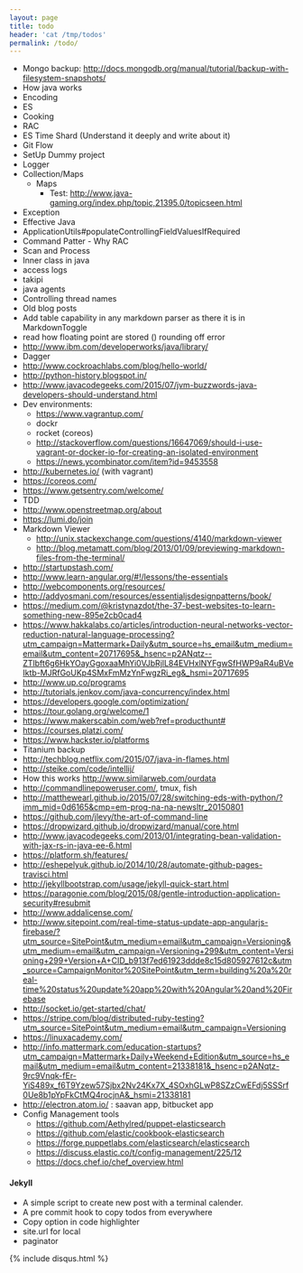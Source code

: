 ```yaml
---
layout: page
title: todo
header: 'cat /tmp/todos'
permalink: /todo/
---
```


- Mongo backup: http://docs.mongodb.org/manual/tutorial/backup-with-filesystem-snapshots/
- How java works
- Encoding
- ES
- Cooking
- RAC
- ES Time Shard (Understand it deeply and write about it)
- Git Flow
- SetUp Dummy project
- Logger
- Collection/Maps
    - Maps
        - Test: http://www.java-gaming.org/index.php/topic,21395.0/topicseen.html
- Exception
- Effective Java
- ApplicationUtils#populateControllingFieldValuesIfRequired
- Command Patter - Why RAC
- Scan and Process
- Inner class in java
- access logs
- takipi
- java agents
- Controlling thread names
- Old blog posts
- Add table capability in any markdown parser as there it is in MarkdownToggle
- read how floating point are stored () rounding off error
- http://www.ibm.com/developerworks/java/library/
- Dagger
- http://www.cockroachlabs.com/blog/hello-world/
- http://python-history.blogspot.in/
- http://www.javacodegeeks.com/2015/07/jvm-buzzwords-java-developers-should-understand.html
- Dev environments:
    - https://www.vagrantup.com/
    - dockr
    - rocket (coreos)
    - http://stackoverflow.com/questions/16647069/should-i-use-vagrant-or-docker-io-for-creating-an-isolated-environment
    - https://news.ycombinator.com/item?id=9453558
- http://kubernetes.io/ (with vagrant)
- https://coreos.com/
- https://www.getsentry.com/welcome/
- TDD
- http://www.openstreetmap.org/about
- https://lumi.do/join
- Markdown Viewer
    - http://unix.stackexchange.com/questions/4140/markdown-viewer
    - http://blog.metamatt.com/blog/2013/01/09/previewing-markdown-files-from-the-terminal/
- http://startupstash.com/
- http://www.learn-angular.org/#!/lessons/the-essentials
- http://webcomponents.org/resources/
- http://addyosmani.com/resources/essentialjsdesignpatterns/book/
- https://medium.com/@kristynazdot/the-37-best-websites-to-learn-something-new-895e2cb0cad4
- https://www.hakkalabs.co/articles/introduction-neural-networks-vector-reduction-natural-language-processing?utm_campaign=Mattermark+Daily&utm_source=hs_email&utm_medium=email&utm_content=20717695&_hsenc=p2ANqtz--ZTlbft6g6HkYOayGgoxaaMhYi0VJbRjlL84EVHxlNYFgwSfHWP9aR4uBVeIktb-MJRfGoUKp4SMxFmMzYnFwgzRi_eg&_hsmi=20717695
- http://www.up.co/programs
- http://tutorials.jenkov.com/java-concurrency/index.html
- https://developers.google.com/optimization/
- https://tour.golang.org/welcome/1
- https://www.makerscabin.com/web?ref=producthunt#
- https://courses.platzi.com/
- https://www.hackster.io/platforms
- Titanium backup
- http://techblog.netflix.com/2015/07/java-in-flames.html
- http://steike.com/code/intellij/
- How this works http://www.similarweb.com/ourdata
- http://commandlinepoweruser.com/, tmux, fish
- http://matthewearl.github.io/2015/07/28/switching-eds-with-python/?imm_mid=0d6165&cmp=em-prog-na-na-newsltr_20150801
- https://github.com/jlevy/the-art-of-command-line
- https://dropwizard.github.io/dropwizard/manual/core.html
- http://www.javacodegeeks.com/2013/01/integrating-bean-validation-with-jax-rs-in-java-ee-6.html
- https://platform.sh/features/
- http://eshepelyuk.github.io/2014/10/28/automate-github-pages-travisci.html
- http://jekyllbootstrap.com/usage/jekyll-quick-start.html
- https://paragonie.com/blog/2015/08/gentle-introduction-application-security#resubmit
- http://www.addalicense.com/
- http://www.sitepoint.com/real-time-status-update-app-angularjs-firebase/?utm_source=SitePoint&utm_medium=email&utm_campaign=Versioning&utm_medium=email&utm_campaign=Versioning+299&utm_content=Versioning+299+Version+A+CID_b913f7ed61923ddde8c15d805927612c&utm_source=CampaignMonitor%20SitePoint&utm_term=building%20a%20real-time%20status%20update%20app%20with%20Angular%20and%20Firebase
- http://socket.io/get-started/chat/
- https://stripe.com/blog/distributed-ruby-testing?utm_source=SitePoint&utm_medium=email&utm_campaign=Versioning
- https://linuxacademy.com/
- http://info.mattermark.com/education-startups?utm_campaign=Mattermark+Daily+Weekend+Edition&utm_source=hs_email&utm_medium=email&utm_content=21338181&_hsenc=p2ANqtz-9rc9Vnqk-fEr-YiS489x_f6T9Yzew57Sjbx2Nv24Kx7X_4SOxhGLwP8SZzCwEFdj5SSSrf0Ue8b1pYpFkCtMQ4rocjnA&_hsmi=21338181
- http://electron.atom.io/ : saavan app, bitbucket app
- Config Management tools
    - https://github.com/Aethylred/puppet-elasticsearch
    - https://github.com/elastic/cookbook-elasticsearch
    - https://forge.puppetlabs.com/elasticsearch/elasticsearch
    - https://discuss.elastic.co/t/config-management/225/12
    - https://docs.chef.io/chef_overview.html

#### Jekyll

- A simple script to create new post with a terminal calender.
- A pre commit hook to copy todos from everywhere
- Copy option in code highlighter
- site.url for local
- paginator

{% include disqus.html %}